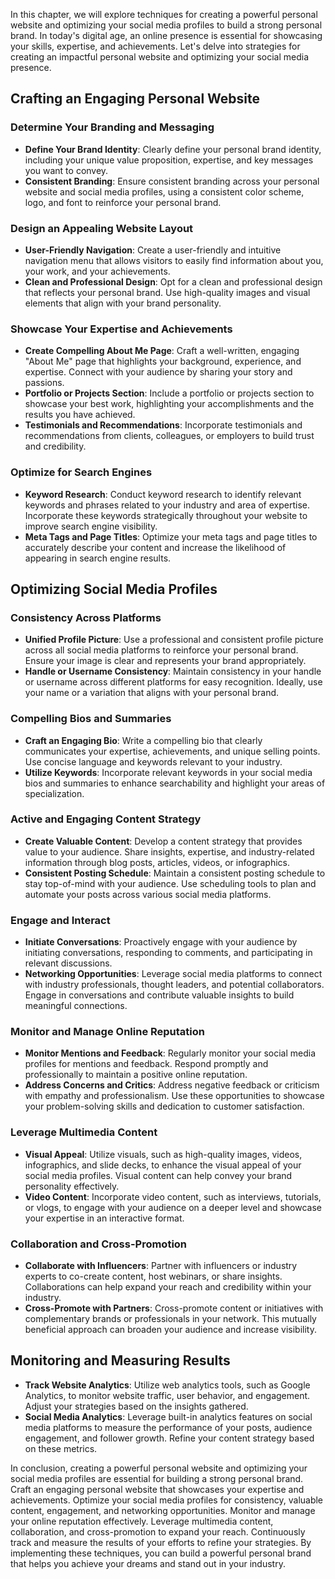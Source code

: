 
In this chapter, we will explore techniques for creating a powerful personal website and optimizing your social media profiles to build a strong personal brand. In today's digital age, an online presence is essential for showcasing your skills, expertise, and achievements. Let's delve into strategies for creating an impactful personal website and optimizing your social media presence.

Crafting an Engaging Personal Website
-------------------------------------

### Determine Your Branding and Messaging

* **Define Your Brand Identity**: Clearly define your personal brand identity, including your unique value proposition, expertise, and key messages you want to convey.
* **Consistent Branding**: Ensure consistent branding across your personal website and social media profiles, using a consistent color scheme, logo, and font to reinforce your personal brand.

### Design an Appealing Website Layout

* **User-Friendly Navigation**: Create a user-friendly and intuitive navigation menu that allows visitors to easily find information about you, your work, and your achievements.
* **Clean and Professional Design**: Opt for a clean and professional design that reflects your personal brand. Use high-quality images and visual elements that align with your brand personality.

### Showcase Your Expertise and Achievements

* **Create Compelling About Me Page**: Craft a well-written, engaging "About Me" page that highlights your background, experience, and expertise. Connect with your audience by sharing your story and passions.
* **Portfolio or Projects Section**: Include a portfolio or projects section to showcase your best work, highlighting your accomplishments and the results you have achieved.
* **Testimonials and Recommendations**: Incorporate testimonials and recommendations from clients, colleagues, or employers to build trust and credibility.

### Optimize for Search Engines

* **Keyword Research**: Conduct keyword research to identify relevant keywords and phrases related to your industry and area of expertise. Incorporate these keywords strategically throughout your website to improve search engine visibility.
* **Meta Tags and Page Titles**: Optimize your meta tags and page titles to accurately describe your content and increase the likelihood of appearing in search engine results.

Optimizing Social Media Profiles
--------------------------------

### Consistency Across Platforms

* **Unified Profile Picture**: Use a professional and consistent profile picture across all social media platforms to reinforce your personal brand. Ensure your image is clear and represents your brand appropriately.
* **Handle or Username Consistency**: Maintain consistency in your handle or username across different platforms for easy recognition. Ideally, use your name or a variation that aligns with your personal brand.

### Compelling Bios and Summaries

* **Craft an Engaging Bio**: Write a compelling bio that clearly communicates your expertise, achievements, and unique selling points. Use concise language and keywords relevant to your industry.
* **Utilize Keywords**: Incorporate relevant keywords in your social media bios and summaries to enhance searchability and highlight your areas of specialization.

### Active and Engaging Content Strategy

* **Create Valuable Content**: Develop a content strategy that provides value to your audience. Share insights, expertise, and industry-related information through blog posts, articles, videos, or infographics.
* **Consistent Posting Schedule**: Maintain a consistent posting schedule to stay top-of-mind with your audience. Use scheduling tools to plan and automate your posts across various social media platforms.

### Engage and Interact

* **Initiate Conversations**: Proactively engage with your audience by initiating conversations, responding to comments, and participating in relevant discussions.
* **Networking Opportunities**: Leverage social media platforms to connect with industry professionals, thought leaders, and potential collaborators. Engage in conversations and contribute valuable insights to build meaningful connections.

### Monitor and Manage Online Reputation

* **Monitor Mentions and Feedback**: Regularly monitor your social media profiles for mentions and feedback. Respond promptly and professionally to maintain a positive online reputation.
* **Address Concerns and Critics**: Address negative feedback or criticism with empathy and professionalism. Use these opportunities to showcase your problem-solving skills and dedication to customer satisfaction.

### Leverage Multimedia Content

* **Visual Appeal**: Utilize visuals, such as high-quality images, videos, infographics, and slide decks, to enhance the visual appeal of your social media profiles. Visual content can help convey your brand personality effectively.
* **Video Content**: Incorporate video content, such as interviews, tutorials, or vlogs, to engage with your audience on a deeper level and showcase your expertise in an interactive format.

### Collaboration and Cross-Promotion

* **Collaborate with Influencers**: Partner with influencers or industry experts to co-create content, host webinars, or share insights. Collaborations can help expand your reach and credibility within your industry.
* **Cross-Promote with Partners**: Cross-promote content or initiatives with complementary brands or professionals in your network. This mutually beneficial approach can broaden your audience and increase visibility.

Monitoring and Measuring Results
--------------------------------

* **Track Website Analytics**: Utilize web analytics tools, such as Google Analytics, to monitor website traffic, user behavior, and engagement. Adjust your strategies based on the insights gathered.
* **Social Media Analytics**: Leverage built-in analytics features on social media platforms to measure the performance of your posts, audience engagement, and follower growth. Refine your content strategy based on these metrics.

In conclusion, creating a powerful personal website and optimizing your social media profiles are essential for building a strong personal brand. Craft an engaging personal website that showcases your expertise and achievements. Optimize your social media profiles for consistency, valuable content, engagement, and networking opportunities. Monitor and manage your online reputation effectively. Leverage multimedia content, collaboration, and cross-promotion to expand your reach. Continuously track and measure the results of your efforts to refine your strategies. By implementing these techniques, you can build a powerful personal brand that helps you achieve your dreams and stand out in your industry.
